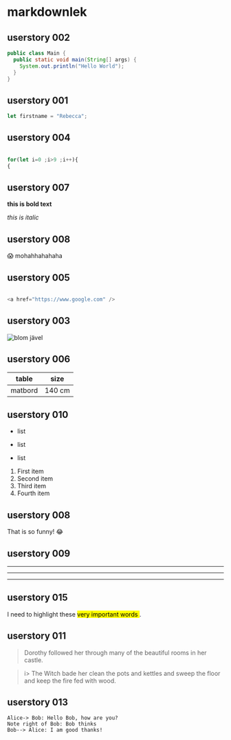 # markdownlek

## userstory 002
```java
public class Main {
  public static void main(String[] args) {
    System.out.println("Hello World");
  }
}
```

## userstory 001
```javascript
let firstname = "Rebecca";
```

## userstory 004

```javascript

for(let i=0 ;i>9 ;i++){
{
```

## userstory 007

**this is bold text**

*this is italic*

## userstory 008

:scream: mohahhahahaha

## userstory 005


```javascript

<a href="https://www.google.com" />

```

## userstory 003

<img src="https://staging.dinodlarvan.hemsida.eu/wp-content/uploads/2019/04/Rosenskära-Gazebo-Red-elson-Garden.jpg " alt="blom jävel " />

## userstory 006

| table | size |
|------ |------|
|matbord|140 cm|

## userstory 010

+ list
- list
* list


<ol>
  <li>First item</li>
  <li>Second item</li>
  <li>Third item</li>
  <li>Fourth item</li>
</ol>

## userstory 008

That is so funny! :joy:


## userstory 009

***
___

---

## userstory 015


I need to highlight these <mark> very important words </mark>.

## userstory 011

> Dorothy followed her through many of the beautiful rooms in her castle.

>
>i> The Witch bade her clean the pots and kettles and sweep the floor and keep the fire fed with wood.

## userstory 013

``` sequence
Alice-> Bob: Hello Bob, how are you?
Note right of Bob: Bob thinks
Bob--> Alice: I am good thanks!
```

